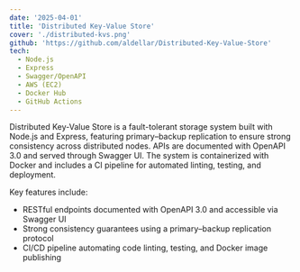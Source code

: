 ```yaml
---
date: '2025-04-01'
title: 'Distributed Key-Value Store'
cover: './distributed-kvs.png'
github: 'https://github.com/aldellar/Distributed-Key-Value-Store'
tech:
  - Node.js
  - Express
  - Swagger/OpenAPI
  - AWS (EC2)
  - Docker Hub
  - GitHub Actions
---
```


Distributed Key-Value Store is a fault-tolerant storage system built with Node.js and Express, featuring primary–backup replication to ensure strong consistency across distributed nodes. APIs are documented with OpenAPI 3.0 and served through Swagger UI. The system is containerized with Docker and includes a CI pipeline for automated linting, testing, and deployment.

Key features include:

- RESTful endpoints documented with OpenAPI 3.0 and accessible via Swagger UI
- Strong consistency guarantees using a primary–backup replication protocol
- CI/CD pipeline automating code linting, testing, and Docker image publishing
